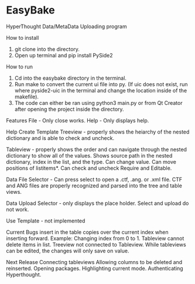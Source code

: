 # EasyBake
HyperThought Data/MetaData Uploading program

How to install

1. git clone into the directory.
2. Open up terminal and pip install PySide2

How to run
1. Cd into the easybake directory in the terminal.
2. Run make to convert the current ui file into py. (If uic does not exist, run where pyside2-uic in the terminal and change the location inside of the makefile).
3. The code can either be ran using python3 main.py or from Qt Creator after opening the project inside the directory.

Features
File - Only close works.
Help - Only displays help.

Help
Create Template
  Treeview - properly shows the heiarchy of the nested dictionary and is able to check and uncheck.

  Tableview - properly shows the order and can navigate through the nested dictionary to show all of the values. Shows source path in the nested dictionary, index in the list, and the type. Can change value. Can move positions of listitems*. Can check and uncheck Require and Editable.

  Data File Selector - Can press select to open a .ctf, .ang. or .xml file. CTF and ANG files are properly recognized and parsed into the tree and table views. 

  Data Upload Selector - only displays the place holder. Select and upload do not work.
  
Use Template - not implemented



Current Bugs
insert in the table copies over the current index when inserting forward. Example: Changing index from 0 to 1.
Tableview cannot delete items in list.
Treeview not connected to Tableview.
While tableviews can be edited, the changes will only save on value.


Next Release
Connecting tableviews
Allowing columns to be deleted and reinserted.
Opening packages.
Highlighting current mode.
Authenticating Hyperthought.
